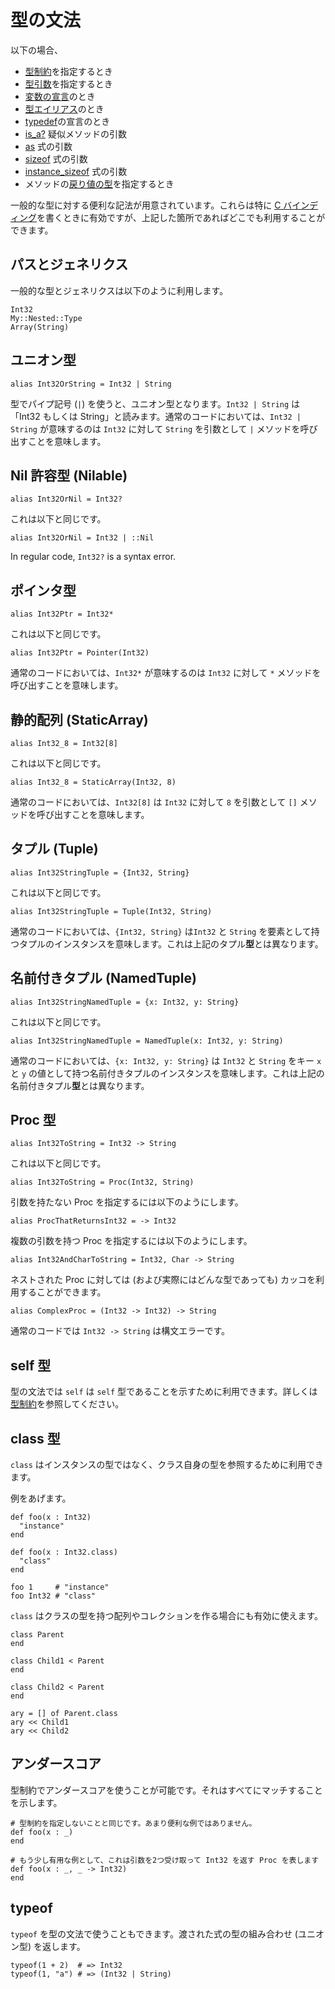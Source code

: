 # 型の文法

以下の場合、

* [型制約](type_restrictions.html)を指定するとき
* [型引数](generics.html)を指定するとき
* [変数の宣言](declare_var.html)のとき
* [型エイリアス](alias.html)のとき
* [typedef](c_bindings/type.html)の宣言のとき
* [is_a?](is_a.html) 疑似メソッドの引数
* [as](as.html) 式の引数
*  [sizeof](sizeof.html) 式の引数
* [instance_sizeof](instance_sizeof.html) 式の引数
* メソッドの[戻り値の型](return_types.html)を指定するとき

一般的な型に対する便利な記法が用意されています。これらは特に [C バインディング](c_bindings/index.html)を書くときに有効ですが、上記した箇所であればどこでも利用することができます。

## パスとジェネリクス

一般的な型とジェネリクスは以下のように利用します。

```crystal
Int32
My::Nested::Type
Array(String)
```

## ユニオン型

```crystal
alias Int32OrString = Int32 | String
```

型でパイプ記号 (`|`) を使うと、ユニオン型となります。`Int32 | String` は「Int32 もしくは String」と読みます。通常のコードにおいては、`Int32 | String` が意味するのは `Int32` に対して `String` を引数として `|` メソッドを呼び出すことを意味します。

## Nil 許容型 (Nilable)

```crystal
alias Int32OrNil = Int32?
```

これは以下と同じです。

```crystal
alias Int32OrNil = Int32 | ::Nil
```

In regular code, `Int32?` is a syntax error.

## ポインタ型

```crystal
alias Int32Ptr = Int32*
```

これは以下と同じです。

```crystal
alias Int32Ptr = Pointer(Int32)
```

通常のコードにおいては、`Int32*` が意味するのは `Int32` に対して `*` メソッドを呼び出すことを意味します。

## 静的配列 (StaticArray)

```crystal
alias Int32_8 = Int32[8]
```

これは以下と同じです。

```crystal
alias Int32_8 = StaticArray(Int32, 8)
```

通常のコードにおいては、`Int32[8]` は `Int32` に対して `8` を引数として `[]` メソッドを呼び出すことを意味します。

## タプル (Tuple)

```crystal
alias Int32StringTuple = {Int32, String}
```

これは以下と同じです。

```crystal
alias Int32StringTuple = Tuple(Int32, String)
```

通常のコードにおいては、`{Int32, String}` は`Int32` と `String` を要素として持つタプルのインスタンスを意味します。これは上記のタプル**型**とは異なります。

## 名前付きタプル (NamedTuple)

```crystal
alias Int32StringNamedTuple = {x: Int32, y: String}
```

これは以下と同じです。

```crystal
alias Int32StringNamedTuple = NamedTuple(x: Int32, y: String)
```

通常のコードにおいては、`{x: Int32, y: String}` は `Int32` と `String` をキー `x` と `y` の値として持つ名前付きタプルのインスタンスを意味します。これは上記の名前付きタプル**型**とは異なります。

## Proc 型

```crystal
alias Int32ToString = Int32 -> String
```

これは以下と同じです。

```crystal
alias Int32ToString = Proc(Int32, String)
```

引数を持たない Proc を指定するには以下のようにします。

```crystal
alias ProcThatReturnsInt32 = -> Int32
```

複数の引数を持つ Proc を指定するには以下のようにします。

```crystal
alias Int32AndCharToString = Int32, Char -> String
```

ネストされた Proc に対しては (および実際にはどんな型であっても) カッコを利用することができます。

```crystal
alias ComplexProc = (Int32 -> Int32) -> String
```

通常のコードでは `Int32 -> String` は構文エラーです。

## self 型

型の文法では `self` は `self` 型であることを示すために利用できます。詳しくは[型制約](type_restrictions.html)を参照してください。

## class 型

`class` はインスタンスの型ではなく、クラス自身の型を参照するために利用できます。

例をあげます。

```crystal
def foo(x : Int32)
  "instance"
end

def foo(x : Int32.class)
  "class"
end

foo 1     # "instance"
foo Int32 # "class"
```

`class` はクラスの型を持つ配列やコレクションを作る場合にも有効に使えます。

```crystal
class Parent
end

class Child1 < Parent
end

class Child2 < Parent
end

ary = [] of Parent.class
ary << Child1
ary << Child2
```

## アンダースコア

型制約でアンダースコアを使うことが可能です。それはすべてにマッチすることを示します。

```crystal
# 型制約を指定しないことと同じです。あまり便利な例ではありません。
def foo(x : _)
end

# もう少し有用な例として、これは引数を2つ受け取って Int32 を返す Proc を表します
def foo(x : _, _ -> Int32)
end
```

## typeof

`typeof` を型の文法で使うこともできます。渡された式の型の組み合わせ (ユニオン型) を返します。

```crystal
typeof(1 + 2)  # => Int32
typeof(1, "a") # => (Int32 | String)
```
